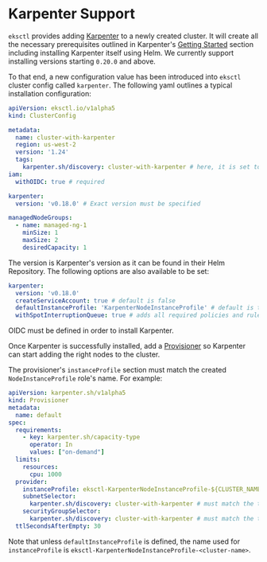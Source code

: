 # Karpenter Support

`eksctl` provides adding [Karpenter](https://karpenter.sh/) to a newly created cluster. It will create all the necessary
prerequisites outlined in Karpenter's [Getting Started](https://karpenter.sh/docs/getting-started/getting-started-with-eksctl/) section including installing
Karpenter itself using Helm. We currently support installing versions starting `0.20.0` and above.

To that end, a new configuration value has been introduced into `eksctl` cluster config called `karpenter`. The following
yaml outlines a typical installation configuration:

```yaml
apiVersion: eksctl.io/v1alpha5
kind: ClusterConfig

metadata:
  name: cluster-with-karpenter
  region: us-west-2
  version: '1.24'
  tags:
    karpenter.sh/discovery: cluster-with-karpenter # here, it is set to the cluster name
iam:
  withOIDC: true # required

karpenter:
  version: 'v0.18.0' # Exact version must be specified

managedNodeGroups:
  - name: managed-ng-1
    minSize: 1
    maxSize: 2
    desiredCapacity: 1
```

The version is Karpenter's version as it can be found in their Helm Repository. The following options are also available
to be set:

```yaml
karpenter:
  version: 'v0.18.0'
  createServiceAccount: true # default is false
  defaultInstanceProfile: 'KarpenterNodeInstanceProfile' # default is to use the IAM instance profile created by eksctl
  withSpotInterruptionQueue: true # adds all required policies and rules for supporting Spot Interruption Queue, default is false
```

OIDC must be defined in order to install Karpenter.

Once Karpenter is successfully installed, add a [Provisioner](https://karpenter.sh/docs/concepts/provisioners/) so Karpenter
can start adding the right nodes to the cluster.

The provisioner's `instanceProfile` section must match the created `NodeInstanceProfile` role's name. For example:

```yaml
apiVersion: karpenter.sh/v1alpha5
kind: Provisioner
metadata:
  name: default
spec:
  requirements:
    - key: karpenter.sh/capacity-type
      operator: In
      values: ["on-demand"]
  limits:
    resources:
      cpu: 1000
  provider:
    instanceProfile: eksctl-KarpenterNodeInstanceProfile-${CLUSTER_NAME}
    subnetSelector:
      karpenter.sh/discovery: cluster-with-karpenter # must match the tag set in the config file
    securityGroupSelector:
      karpenter.sh/discovery: cluster-with-karpenter # must match the tag set in the config file
  ttlSecondsAfterEmpty: 30
```

Note that unless `defaultInstanceProfile` is defined, the name used for `instanceProfile` is
`eksctl-KarpenterNodeInstanceProfile-<cluster-name>`.

